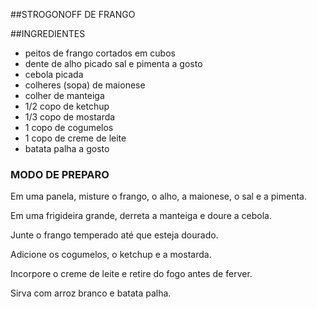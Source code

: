 

##STROGONOFF DE FRANGO


##INGREDIENTES

 - peitos de frango cortados em cubos
 - dente de alho picado sal e pimenta a gosto
 - cebola picada
 - colheres (sopa) de maionese
 - colher de manteiga
 - 1/2 copo de ketchup
 - 1/3 copo de mostarda
 - 1 copo de cogumelos
 - 1 copo de creme de leite
 - batata palha a gosto

### MODO DE PREPARO

 Em uma panela, misture o frango, o alho, a maionese, o sal e a pimenta.

 Em uma frigideira grande, derreta a manteiga e doure a cebola.

 Junte o frango temperado até que esteja dourado.

 Adicione os cogumelos, o ketchup e a mostarda.

 Incorpore o creme de leite e retire do fogo antes de ferver.

 Sirva com arroz branco e batata palha.
